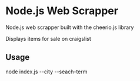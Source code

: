 # Node.js Web Scrapper

Node.js web scrapper built with the cheerio.js library

Displays items for sale on craigslist

## Usage

node index.js --city --seach-term